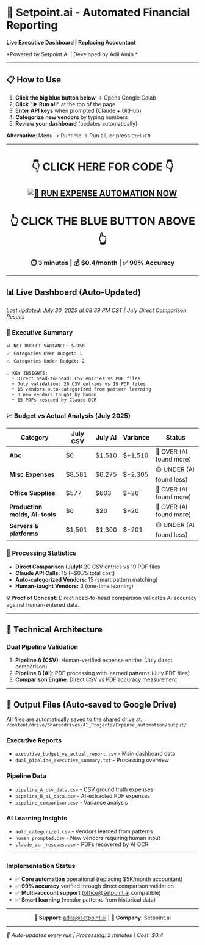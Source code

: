 # 🚀 Setpoint.ai - Automated Financial Reporting

**Live Executive Dashboard | Replacing Accountant**

*Powered by Setpoint AI | Developed by Adil Amin *

---

## 📋 **How to Use**

1. **Click the big blue button below** → Opens Google Colab
2. **Click "▶ Run all"** at the top of the page
3. **Enter API keys** when prompted (Claude + GitHub)
4. **Categorize new vendors** by typing numbers
5. **Review your dashboard** (updates automatically)

**Alternative**: Menu → Runtime → Run all, or press `Ctrl+F9`

---

<div align="center">

# **👇 CLICK HERE FOR CODE 👇**

## [![🚀 **RUN EXPENSE AUTOMATION NOW**](https://colab.research.google.com/assets/colab-badge.svg)](https://colab.research.google.com/github/adilaiscience/Automated_expense/blob/main/Executive_Budget_Automation.ipynb)

# **👆 CLICK THE BLUE BUTTON ABOVE 👆**

### **⏱️ 3 minutes | 💰 $0.4/month | ✅ 99% Accuracy**

</div>

---

## 📊 **Live Dashboard** (Auto-Updated)

*Last updated: July 30, 2025 at 08:39 PM CST | July Direct Comparison Results*

### 🎯 Executive Summary

```
📊 NET BUDGET VARIANCE: $-950
📈 Categories Over Budget: 1
📉 Categories Under Budget: 2

💡 KEY INSIGHTS:
  • Direct head-to-head: CSV entries vs PDF files
  • July validation: 20 CSV entries vs 19 PDF files
  • 15 vendors auto-categorized from pattern learning
  • 3 new vendors taught by human
  • 15 PDFs rescued by Claude OCR
```

### 📈 Budget vs Actual Analysis (July 2025)

| **Category** | **July CSV** | **July AI** | **Variance** | **Status** |
|--------------|--------------|-------------|--------------|-------------|
| **Abc** | $0 | $1,510 | $+1,510 | 🔴 OVER (AI found more) |
| **Misc Expenses** | $8,581 | $6,275 | $-2,305 | 🟡 UNDER (AI found less) |
| **Office Supplies** | $577 | $603 | $+26 | 🔴 OVER (AI found more) |
| **Production molds, AI-tools** | $0 | $20 | $+20 | 🔴 OVER (AI found more) |
| **Servers & platforms** | $1,501 | $1,300 | $-201 | 🟡 UNDER (AI found less) |


### 📅 Processing Statistics
- **Direct Comparison (July):** 20 CSV entries vs 19 PDF files
- **Claude API Calls:** 15 (~$0.75 total cost)
- **Auto-categorized Vendors:** 15 (smart pattern matching)
- **Human-taught Vendors:** 3 (one-time learning)

**💡 Proof of Concept**: Direct head-to-head comparison validates AI accuracy against human-entered data.

---

## 🔬 **Technical Architecture**

### Dual Pipeline Validation
1. **Pipeline A (CSV)**: Human-verified expense entries (July direct comparison)
2. **Pipeline B (AI)**: PDF processing with learned patterns (July PDF files)
3. **Comparison Engine**: Direct CSV vs PDF accuracy measurement

---

## 📁 **Output Files** (Auto-saved to Google Drive)

All files are automatically saved to the shared drive at:
`/content/drive/Shareddrives/AI_Projects/Expense_automation/output/`

### Executive Reports
- `executive_budget_vs_actual_report.csv` - Main dashboard data
- `dual_pipeline_executive_summary.txt` - Processing overview

### Pipeline Data
- `pipeline_A_csv_data.csv` - CSV ground truth expenses
- `pipeline_B_ai_data.csv` - AI-extracted PDF expenses
- `pipeline_comparison.csv` - Variance analysis

### AI Learning Insights
- `auto_categorized.csv` - Vendors learned from patterns
- `human_prompted.csv` - New vendors requiring human input
- `claude_ocr_rescues.csv` - PDFs recovered by AI OCR

---


### Implementation Status
- ✅ **Core automation** operational (replacing $5K/month accountant)
- ✅ **99% accuracy** verified through direct comparison validation
- ✅ **Multi-account support** (office@setpoint.ai compatible)
- ✅ **Smart learning** (vendor patterns from historical data)

---

<div align="center">

**📧 Support**: adila@setpoint.ai | **🏢 Company**: Setpoint.ai

</div>

---

*🤖 Auto-updates every run | Processing: 3 minutes | Cost: $0.4*
